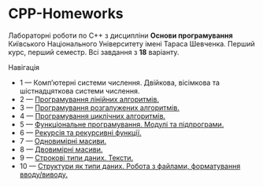 # CPP-Homeworks

Лабораторні роботи по С++ з дисципліни **Основи програмування** Київського Національного Університету імені Тараса Шевченка. Перший курс, перший семестр. Всі завдання з **18** варіанту.

Навігація
- 1 — Комп’ютерні системи числення. Двійкова, вісімкова та шістнадцяткова системи числення.
- 2 — [Програмування лінійних алгоритмів.](/2/)
- 3 — [Програмування розгалужених алгоритмів.](/3/)
- 4 — [Програмування циклічних алгоритмів.](/4/)
- 5 — [Функціональне програмування. Модулі та підпрограми.](/5/)
- 6 — [Рекурсія та рекурсивні функції.](/6/)
- 7 — [Одновимірні масиви.](/7/)
- 8 — [Двовимірні масиви.](/8/)
- 9 — [Строкові типи даних. Тексти.](/9/)
- 10 — [Структури як типи даних. Робота з файлами, форматування вводу/виводу.](/10/)
